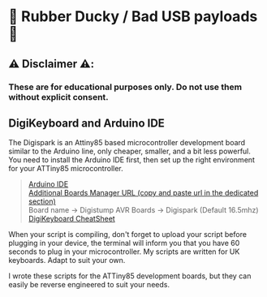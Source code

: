 # 🦆 Rubber Ducky / Bad USB payloads 🔌

## ⚠️ Disclaimer ⚠️:
### These are for educational purposes only. Do not use them without explicit consent. 

## DigiKeyboard and Arduino IDE

The Digispark is an Attiny85 based microcontroller development board similar to the Arduino line, only cheaper, smaller, and a bit less powerful.
You need to install the Arduino IDE first, then set up the right environment for your ATTiny85 microcontroller. 


> [Arduino IDE](https://www.arduino.cc/en/software)  
> [Additional Boards Manager URL (copy and paste url in the dedicated section)](http://digistump.com/package_digistump_index.json)  
> Board name → Digistump AVR Boards → Digispark (Default 16.5mhz)  
> [DigiKeyboard CheatSheet](https://cdn.hackaday.io/files/10446446921664/DigiKeyboard_6keys.h)

When your script is compiling, don't forget to upload your script before plugging in your device, the terminal will inform you that you have 60 seconds to plug in your microcontroller. My scripts are written for UK keyboards. Adapt to suit your own.

I wrote these scripts for the ATTiny85 development boards, but they can easily be reverse engineered to suit your needs.
